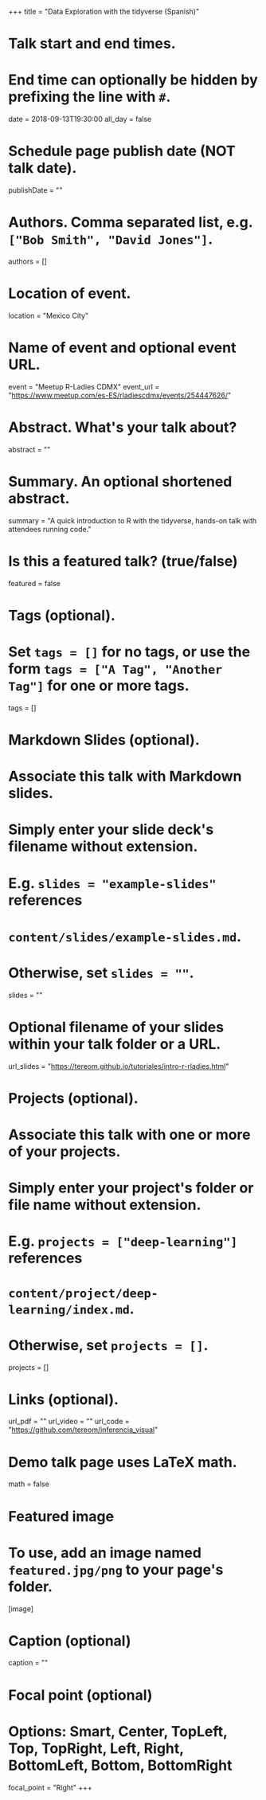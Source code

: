 +++
title = "Data Exploration with the tidyverse (Spanish)"

# Talk start and end times.
#   End time can optionally be hidden by prefixing the line with `#`.
date = 2018-09-13T19:30:00
all_day = false

# Schedule page publish date (NOT talk date).
publishDate = ""

# Authors. Comma separated list, e.g. `["Bob Smith", "David Jones"]`.
authors = []

# Location of event.
location = "Mexico City"

# Name of event and optional event URL.
event = "Meetup R-Ladies CDMX"
event_url = "https://www.meetup.com/es-ES/rladiescdmx/events/254447626/"

# Abstract. What's your talk about?
abstract = ""

# Summary. An optional shortened abstract.
summary = "A quick introduction to R with the tidyverse, hands-on talk with attendees running code."

# Is this a featured talk? (true/false)
featured = false

# Tags (optional).
#   Set `tags = []` for no tags, or use the form `tags = ["A Tag", "Another Tag"]` for one or more tags.
tags = []

# Markdown Slides (optional).
#   Associate this talk with Markdown slides.
#   Simply enter your slide deck's filename without extension.
#   E.g. `slides = "example-slides"` references 
#   `content/slides/example-slides.md`.
#   Otherwise, set `slides = ""`.
slides = ""

# Optional filename of your slides within your talk folder or a URL.
url_slides = "https://tereom.github.io/tutoriales/intro-r-rladies.html"

# Projects (optional).
#   Associate this talk with one or more of your projects.
#   Simply enter your project's folder or file name without extension.
#   E.g. `projects = ["deep-learning"]` references 
#   `content/project/deep-learning/index.md`.
#   Otherwise, set `projects = []`.
projects = []

# Links (optional).
url_pdf = ""
url_video = ""
url_code = "https://github.com/tereom/inferencia_visual"

# Demo talk page uses LaTeX math.
math = false

# Featured image
# To use, add an image named `featured.jpg/png` to your page's folder. 
[image]
  # Caption (optional)
  caption = ""

  # Focal point (optional)
  # Options: Smart, Center, TopLeft, Top, TopRight, Left, Right, BottomLeft, Bottom, BottomRight
  focal_point = "Right"
+++
